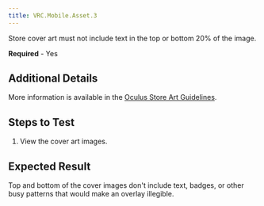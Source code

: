 ```yaml
---
title: VRC.Mobile.Asset.3
---
```


Store cover art must not include text in the top or bottom 20% of the image.

**Required** - Yes

## Additional Details

More information is available in the [Oculus Store Art Guidelines](https://scontent-sjc3-1.xx.fbcdn.net/v/t39.2365-6/10000000_2007708799495262_8508290021072044032_n.pdf?_nc_cat=111&amp;oh=5a41a1fd066453853ad1ee4880be6e93&amp;oe=5C5CF91A). 

## Steps to Test

1. View the cover art images.


## Expected Result

Top and bottom of the cover images don't include text, badges, or other busy patterns that would make an overlay illegible.
